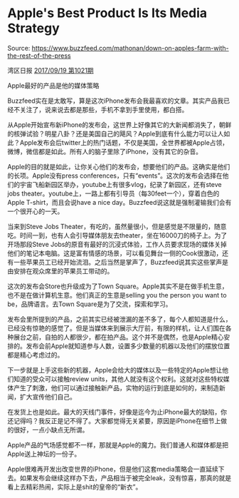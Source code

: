 # Apple's Best Product Is Its Media Strategy

Source: https://www.buzzfeed.com/mathonan/down-on-apples-farm-with-the-rest-of-the-press

湾区日报 [2017/09/19 第1021期](https://wanqu.co/issues/1021?s=/issues)

Apple最好的产品是他的媒体策略

Buzzfeed实在是太敢写，算是这次iPhone发布会我最喜欢的文章。其实产品我已经不关注了，说来说去都是那些，手机不拿到手里使用，都白搭。

从Apple开始宣布新iPhone的发布会，这世界上好像其它的大新闻都消失了，朝鲜的核弹试验？明星八卦？还是美国自己的飓风？Apple到底有什么能力可以让人如此？Apple发布会后twitter上的热门话题，不仅是美国，全世界都被Apple占领，微博，微信都是如此。所有人的脑子里除了iPhone，没有其它的杂音。

Apple的目的就是如此，让你关心他们的发布会，想要他们的产品。这确实是他们的长项。Apple没有press conferences，只有“events”。这次的发布会选择在他们的宇宙飞船新园区举办，youtube上有很多vlog，纪录了新园区，还有steve jobs theater。youtube上，一路上都有引导员（每30feet一个），穿着白色的Apple T-shirt，而且会说have a nice day。Buzzfeed说这就是强制灌输我们会有一个很开心的一天。

当来到Steve Jobs Theater，有吃的，虽然量很小，但是感觉是不限量的，随意吃。时间一到，也有人会引导媒体朋友去theater，坐在16000刀的椅子上。为了开场那段Steve Jobs的原音有最好的沉浸式体验，工作人员要求现场的媒体关掉他们的笔记本电脑。这是富有情感的场景，可以看见舞台一侧的Cook很激动，还有一些苹果员工已经开始流泪。之后当然是掌声了，Buzzfeed说其实这些掌声是由安排在观众席里的苹果员工带动的。

这次的发布会Store也升级成为了Town Square。Apple其实不是在做手机生意，也不是在做计算机生意。他们真正的生意是selling you the person you want to be，品牌语言。去Town Square是为了交流，探索和学习。

发布会里所提到的产品，之前其实已经被泄漏的差不多了，每个人都知道是什么，已经没有惊艳的感觉了。但是当媒体来到展示大厅前，有限的样机，让人们围在各种展台之前，自拍的人都很少，都在拍产品。这个并不是偶然，也是Apple精心安排的。发布会前Apple就知道参与人数，设置多少数量的机器以及他们的摆放位置都是精心考虑过的。

下一步就是上手这些新的机器，Apple会给大的媒体以及一些特定的Apple想让他们知道的受众可以接触review units，其他人就没有这个权利。这就对这些特权媒体产生了刺激，他们可以通过接触新产品，实物的运行到底是如何的，来制造新闻，扩大宣传他们自己。

在发货上也是如此。最大的天线门事件，好像是迄今为止iPhone最大的缺陷，你还记得吗？我反正是记不得了。大家都觉得无关紧要，原因是iPhone在细节上做的很好，一点小缺点无所谓。

Apple产品的气场感觉都不一样，那就是Apple的魔力。我们普通人和媒体都是把Apple送上神坛的一份子。

Apple很难再开发出改变世界的iPhone，但是他们这套media策略会一直延续下去。如果发布会继续这样办下去，产品相当于被完全leak，没有惊喜，那真的就是看上去精彩热闹，实际上是shit的皇帝的“新衣”。